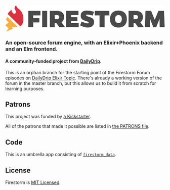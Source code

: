 ![Firestorm](./firestorm-logo.png)
### An open-source forum engine, with an Elixir+Phoenix backend and an Elm frontend.
#### A community-funded project from [DailyDrip](https://www.dailydrip.com).

This is an orphan branch for the starting point of the Firestorm Forum episodes
on [DailyDrip Elixir Topic](https://www.dailydrip.com/topics/elixir). There's
already a working version of the forum in the master branch, but this allows us
to build it from scratch for learning purposes.

## Patrons

This project was funded by [a
Kickstarter](https://www.kickstarter.com/projects/1003377429/firestorm-an-open-source-forum-in-phoenix-from-eli).

All of the patrons that made it possible are listed in [the PATRONS
file](PATRONS.md).

## Code

This is an umbrella app consisting of [`firestorm_data`](./apps/firestorm_data).

## License

Firestorm is [MIT Licensed](./LICENSE).
